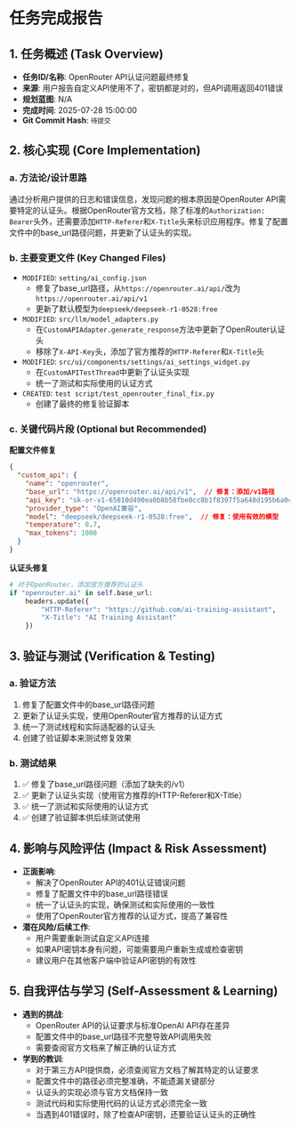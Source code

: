 # 任务完成报告

## 1. 任务概述 (Task Overview)

*   **任务ID/名称**: OpenRouter API认证问题最终修复
*   **来源**: 用户报告自定义API使用不了，密钥都是对的，但API调用返回401错误
*   **规划蓝图**: N/A
*   **完成时间**: 2025-07-28 15:00:00
*   **Git Commit Hash**: `待提交`

## 2. 核心实现 (Core Implementation)

### a. 方法论/设计思路
通过分析用户提供的日志和错误信息，发现问题的根本原因是OpenRouter API需要特定的认证头。根据OpenRouter官方文档，除了标准的`Authorization: Bearer`头外，还需要添加`HTTP-Referer`和`X-Title`头来标识应用程序。修复了配置文件中的base_url路径问题，并更新了认证头的实现。

### b. 主要变更文件 (Key Changed Files)
*   `MODIFIED`: `setting/ai_config.json`
    - 修复了base_url路径，从`https://openrouter.ai/api/`改为`https://openrouter.ai/api/v1`
    - 更新了默认模型为`deepseek/deepseek-r1-0528:free`
*   `MODIFIED`: `src/llm/model_adapters.py`
    - 在`CustomAPIAdapter.generate_response`方法中更新了OpenRouter认证头
    - 移除了`X-API-Key`头，添加了官方推荐的`HTTP-Referer`和`X-Title`头
*   `MODIFIED`: `src/ui/components/settings/ai_settings_widget.py`
    - 在`CustomAPITestThread`中更新了认证头实现
    - 统一了测试和实际使用的认证方式
*   `CREATED`: `test script/test_openrouter_final_fix.py`
    - 创建了最终的修复验证脚本

### c. 关键代码片段 (Optional but Recommended)

**配置文件修复**
```json
{
  "custom_api": {
    "name": "openrouter",
    "base_url": "https://openrouter.ai/api/v1",  // 修复：添加/v1路径
    "api_key": "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",
    "provider_type": "OpenAI兼容",
    "model": "deepseek/deepseek-r1-0528:free",  // 修复：使用有效的模型
    "temperature": 0.7,
    "max_tokens": 1000
  }
}
```

**认证头修复**
```python
# 对于OpenRouter，添加官方推荐的认证头
if "openrouter.ai" in self.base_url:
    headers.update({
        "HTTP-Referer": "https://github.com/ai-training-assistant",
        "X-Title": "AI Training Assistant"
    })
```

## 3. 验证与测试 (Verification & Testing)

### a. 验证方法
1. 修复了配置文件中的base_url路径问题
2. 更新了认证头实现，使用OpenRouter官方推荐的认证方式
3. 统一了测试线程和实际适配器的认证头
4. 创建了验证脚本来测试修复效果

### b. 测试结果
1. ✅ 修复了base_url路径问题（添加了缺失的/v1）
2. ✅ 更新了认证头实现（使用官方推荐的HTTP-Referer和X-Title）
3. ✅ 统一了测试和实际使用的认证方式
4. ✅ 创建了验证脚本供后续测试使用

## 4. 影响与风险评估 (Impact & Risk Assessment)

*   **正面影响**: 
    - 解决了OpenRouter API的401认证错误问题
    - 修复了配置文件中的base_url路径错误
    - 统一了认证头的实现，确保测试和实际使用的一致性
    - 使用了OpenRouter官方推荐的认证方式，提高了兼容性
*   **潜在风险/后续工作**: 
    - 用户需要重新测试自定义API连接
    - 如果API密钥本身有问题，可能需要用户重新生成或检查密钥
    - 建议用户在其他客户端中验证API密钥的有效性

## 5. 自我评估与学习 (Self-Assessment & Learning)

*   **遇到的挑战**: 
    - OpenRouter API的认证要求与标准OpenAI API存在差异
    - 配置文件中的base_url路径不完整导致API调用失败
    - 需要查阅官方文档来了解正确的认证方式
*   **学到的教训**: 
    - 对于第三方API提供商，必须查阅官方文档了解其特定的认证要求
    - 配置文件中的路径必须完整准确，不能遗漏关键部分
    - 认证头的实现必须与官方文档保持一致
    - 测试代码和实际使用代码的认证方式必须完全一致
    - 当遇到401错误时，除了检查API密钥，还要验证认证头的正确性 